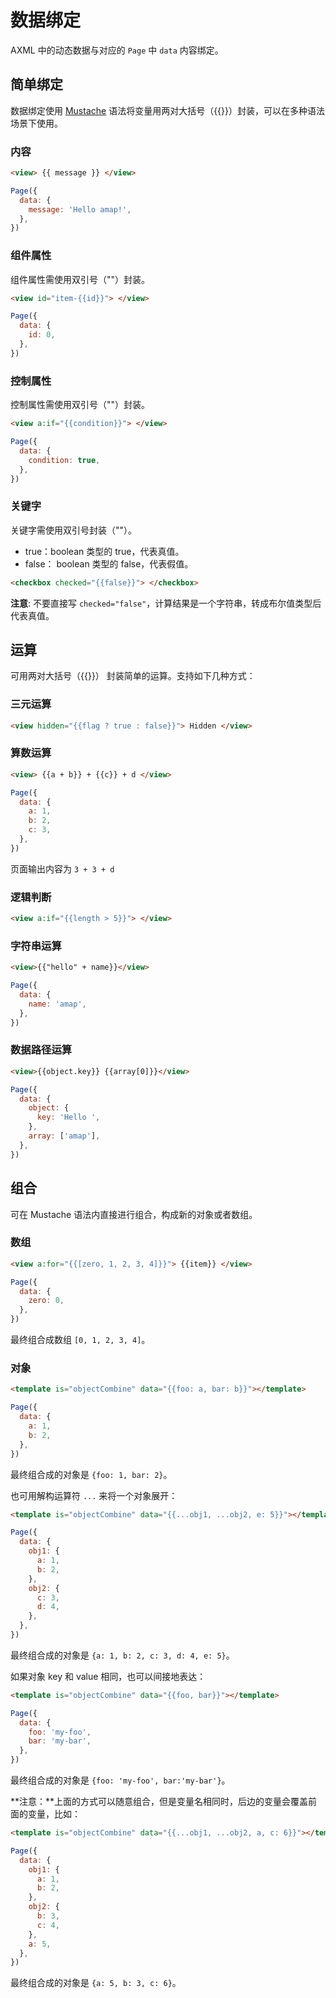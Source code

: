 # 数据绑定

AXML 中的动态数据与对应的 `Page` 中 `data` 内容绑定。

## 简单绑定

数据绑定使用 [Mustache](http://mustache.github.io/) 语法将变量用两对大括号（{{}}）封装，可以在多种语法场景下使用。

### 内容

```html
<view> {{ message }} </view>
```

```javascript
Page({
  data: {
    message: 'Hello amap!',
  },
})
```

### 组件属性

组件属性需使用双引号（""）封装。

```html
<view id="item-{{id}}"> </view>
```

```javascript
Page({
  data: {
    id: 0,
  },
})
```

### 控制属性

控制属性需使用双引号（""）封装。

```html
<view a:if="{{condition}}"> </view>
```

```javascript
Page({
  data: {
    condition: true,
  },
})
```

### 关键字

关键字需使用双引号封装（""）。

- true：boolean 类型的 true，代表真值。
- false： boolean 类型的 false，代表假值。

```html
<checkbox checked="{{false}}"> </checkbox>
```

**注意**: 不要直接写 `checked="false"`，计算结果是一个字符串，转成布尔值类型后代表真值。

## 运算

可用两对大括号（{{}}） 封装简单的运算。支持如下几种方式：

### 三元运算

```html
<view hidden="{{flag ? true : false}}"> Hidden </view>
```

### 算数运算

```html
<view> {{a + b}} + {{c}} + d </view>
```

```javascript
Page({
  data: {
    a: 1,
    b: 2,
    c: 3,
  },
})
```

页面输出内容为 `3 + 3 + d`

### 逻辑判断

```html
<view a:if="{{length > 5}}"> </view>
```

### 字符串运算

```html
<view>{{"hello" + name}}</view>
```

```javascript
Page({
  data: {
    name: 'amap',
  },
})
```

### 数据路径运算

```html
<view>{{object.key}} {{array[0]}}</view>
```

```javascript
Page({
  data: {
    object: {
      key: 'Hello ',
    },
    array: ['amap'],
  },
})
```

## 组合

可在 Mustache 语法内直接进行组合，构成新的对象或者数组。

### 数组

```html
<view a:for="{{[zero, 1, 2, 3, 4]}}"> {{item}} </view>
```

```javascript
Page({
  data: {
    zero: 0,
  },
})
```

最终组合成数组 `[0, 1, 2, 3, 4]`。

### 对象

```html
<template is="objectCombine" data="{{foo: a, bar: b}}"></template>
```

```javascript
Page({
  data: {
    a: 1,
    b: 2,
  },
})
```

最终组合成的对象是 `{foo: 1, bar: 2}`。

也可用解构运算符 `...` 来将一个对象展开：

```html
<template is="objectCombine" data="{{...obj1, ...obj2, e: 5}}"></template>
```

```javascript
Page({
  data: {
    obj1: {
      a: 1,
      b: 2,
    },
    obj2: {
      c: 3,
      d: 4,
    },
  },
})
```

最终组合成的对象是 `{a: 1, b: 2, c: 3, d: 4, e: 5}`。

如果对象 key 和 value 相同，也可以间接地表达：

```html
<template is="objectCombine" data="{{foo, bar}}"></template>
```

```javascript
Page({
  data: {
    foo: 'my-foo',
    bar: 'my-bar',
  },
})
```

最终组合成的对象是 `{foo: 'my-foo', bar:'my-bar'}`。

**注意：**上面的方式可以随意组合，但是变量名相同时，后边的变量会覆盖前面的变量，比如：

```html
<template is="objectCombine" data="{{...obj1, ...obj2, a, c: 6}}"></template>
```

```javascript
Page({
  data: {
    obj1: {
      a: 1,
      b: 2,
    },
    obj2: {
      b: 3,
      c: 4,
    },
    a: 5,
  },
})
```

最终组合成的对象是 `{a: 5, b: 3, c: 6}`。
